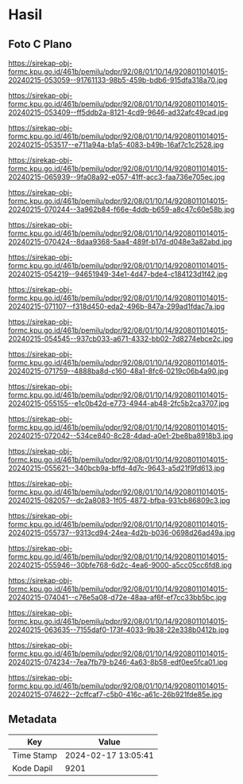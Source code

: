 # Hasil

## Foto C Plano

https://sirekap-obj-formc.kpu.go.id/461b/pemilu/pdpr/92/08/01/10/14/9208011014015-20240215-053059--91761133-98b5-459b-bdb6-915dfa318a70.jpg

https://sirekap-obj-formc.kpu.go.id/461b/pemilu/pdpr/92/08/01/10/14/9208011014015-20240215-053409--ff5ddb2a-8121-4cd9-9646-ad32afc49cad.jpg

https://sirekap-obj-formc.kpu.go.id/461b/pemilu/pdpr/92/08/01/10/14/9208011014015-20240215-053517--e711a94a-b1a5-4083-b49b-16af7c1c2528.jpg

https://sirekap-obj-formc.kpu.go.id/461b/pemilu/pdpr/92/08/01/10/14/9208011014015-20240215-065939--9fa08a92-e057-41ff-acc3-faa736e705ec.jpg

https://sirekap-obj-formc.kpu.go.id/461b/pemilu/pdpr/92/08/01/10/14/9208011014015-20240215-070244--3a962b84-f66e-4ddb-b659-a8c47c60e58b.jpg

https://sirekap-obj-formc.kpu.go.id/461b/pemilu/pdpr/92/08/01/10/14/9208011014015-20240215-070424--8daa9368-5aa4-489f-b17d-d048e3a82abd.jpg

https://sirekap-obj-formc.kpu.go.id/461b/pemilu/pdpr/92/08/01/10/14/9208011014015-20240215-054219--94651949-34e1-4d47-bde4-c184123d1f42.jpg

https://sirekap-obj-formc.kpu.go.id/461b/pemilu/pdpr/92/08/01/10/14/9208011014015-20240215-071107--f318d450-eda2-496b-847a-299ad1fdac7a.jpg

https://sirekap-obj-formc.kpu.go.id/461b/pemilu/pdpr/92/08/01/10/14/9208011014015-20240215-054545--937cb033-a671-4332-bb02-7d8274ebce2c.jpg

https://sirekap-obj-formc.kpu.go.id/461b/pemilu/pdpr/92/08/01/10/14/9208011014015-20240215-071759--4888ba8d-c160-48a1-8fc6-0219c06b4a90.jpg

https://sirekap-obj-formc.kpu.go.id/461b/pemilu/pdpr/92/08/01/10/14/9208011014015-20240215-055155--e1c0b42d-e773-4944-ab48-2fc5b2ca3707.jpg

https://sirekap-obj-formc.kpu.go.id/461b/pemilu/pdpr/92/08/01/10/14/9208011014015-20240215-072042--534ce840-8c28-4dad-a0e1-2be8ba8918b3.jpg

https://sirekap-obj-formc.kpu.go.id/461b/pemilu/pdpr/92/08/01/10/14/9208011014015-20240215-055621--340bcb9a-bffd-4d7c-9643-a5d21f9fd613.jpg

https://sirekap-obj-formc.kpu.go.id/461b/pemilu/pdpr/92/08/01/10/14/9208011014015-20240215-082057--dc2a8083-1f05-4872-bfba-931cb86809c3.jpg

https://sirekap-obj-formc.kpu.go.id/461b/pemilu/pdpr/92/08/01/10/14/9208011014015-20240215-055737--9313cd94-24ea-4d2b-b036-0698d26ad49a.jpg

https://sirekap-obj-formc.kpu.go.id/461b/pemilu/pdpr/92/08/01/10/14/9208011014015-20240215-055946--30bfe768-6d2c-4ea6-9000-a5cc05cc6fd8.jpg

https://sirekap-obj-formc.kpu.go.id/461b/pemilu/pdpr/92/08/01/10/14/9208011014015-20240215-074041--c76e5a08-d72e-48aa-af6f-ef7cc33bb5bc.jpg

https://sirekap-obj-formc.kpu.go.id/461b/pemilu/pdpr/92/08/01/10/14/9208011014015-20240215-063635--7155daf0-173f-4033-9b38-22e338b0412b.jpg

https://sirekap-obj-formc.kpu.go.id/461b/pemilu/pdpr/92/08/01/10/14/9208011014015-20240215-074234--7ea7fb79-b246-4a63-8b58-edf0ee5fca01.jpg

https://sirekap-obj-formc.kpu.go.id/461b/pemilu/pdpr/92/08/01/10/14/9208011014015-20240215-074622--2cffcaf7-c5b0-416c-a61c-26b921fde85e.jpg


## Metadata

| Key        | Value               |
| ---------- | ------------------- |
| Time Stamp | 2024-02-17 13:05:41 |
| Kode Dapil | 9201                |



